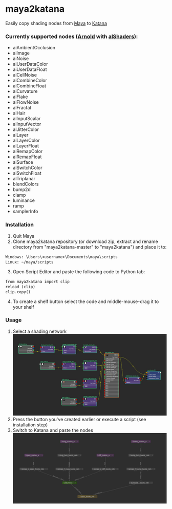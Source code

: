 # maya2katana
Easily copy shading nodes from [Maya](http://www.autodesk.com/products/maya/overview) to [Katana](https://www.foundry.com/products/katana)

### Currently supported nodes ([Arnold](https://www.solidangle.com/arnold/) with [alShaders](http://www.anderslanglands.com/alshaders/index.html)):
- aiAmbientOcclusion
- aiImage
- aiNoise
- aiUserDataColor
- aiUserDataFloat
- alCellNoise
- alCombineColor
- alCombineFloat
- alCurvature
- alFlake
- alFlowNoise
- alFractal
- alHair
- alInputScalar
- alInputVector
- alJitterColor
- alLayer
- alLayerColor
- alLayerFloat
- alRemapColor
- alRemapFloat
- alSurface
- alSwitchColor
- alSwitchFloat
- alTriplanar
- blendColors
- bump2d
- clamp
- luminance
- ramp
- samplerInfo

### Installation
1. Quit Maya
2. Clone maya2katana repository (or download zip, extract and rename directory from "maya2katana-master" to "maya2katana") and place it to:
```
Windows: \Users\<username>\Documents\maya\scripts
Linux: ~/maya/scripts
```
3. Open Script Editor and paste the following code to Python tab:
```
from maya2katana import clip
reload (clip)
clip.copy()
```
4. To create a shelf button select the code and middle-mouse-drag it to your shelf

### Usage
1. Select a shading network
![Maya shading network](doc/maya.jpg)
2. Press the button you've created earlier or execute a script (see installation step)
3. Switch to Katana and paste the nodes
![Resulting Katana shading network](doc/katana.jpg)
